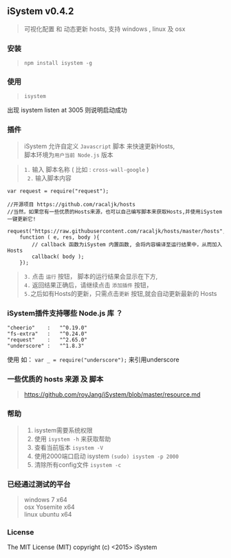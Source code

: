 ## iSystem v0.4.2

> 可视化配置 和 动态更新 hosts, 支持 windows , linux 及 osx

### 安装

> `npm install isystem -g`

### 使用
> ` isystem `   

出现 isystem listen at 3005 则说明启动成功

### 插件
> iSystem 允许自定义 `Javascript` 脚本 来快速更新Hosts,     
> 脚本环境为`用户当前 Node.js` 版本      

>  `1.` 输入 脚本名称 (  比如 : `cross-wall-google`  )    
> ` 2.` 输入脚本内容    

```
var request = require("request");        

//开源项目 https://github.com/racaljk/hosts       
//当然，如果您有一些优质的Hosts来源，也可以自己编写脚本来获取Hosts,并使用iSystem一键更新它!         

request("https://raw.githubusercontent.com/racaljk/hosts/master/hosts",         
	function ( e, res, body ){         
		// callback 函数为iSystem 内置函数, 会将内容编译至运行结果中，从而加入Hosts        
	  	callback( body );           
	});	        
```

> `3.` 点击  `运行` 按钮， 脚本的运行结果会显示在下方,     
> `4.` 返回结果正确后，请继续点击 `添加插件` 按钮，     
> `5.`之后如有Hosts的更新，只需点击`更新` 按钮,就会自动更新最新的 Hosts          

### iSystem插件支持哪些 Node.js 库 ？

```
"cheerio"    :   "^0.19.0"
"fs-extra"   :   "^0.24.0"
"request"    :   "^2.65.0"
"underscore" :   "^1.8.3"
```

使用 如： `var _ = require("underscore");`  来引用underscore


### 一些优质的 hosts 来源 及 脚本

> https://github.com/royJang/iSystem/blob/master/resource.md
 
### 帮助  
> 1. isystem需要系统权限
> 2. 使用 `isystem -h` 来获取帮助           
> 3. 查看当前版本 ` isystem -V `        
> 4. 使用2000端口启动 isystem ` (sudo) isystem -p 2000 `         
> 5. 清除所有config文件 ` isystem -c `      

### 已经通过测试的平台

> windows 7 	    x64    
osx 	Yosemite 	x64    
linux 	ubuntu 		x64              


### License 

The MIT License (MIT) copyright (c) <2015> iSystem